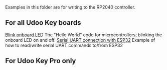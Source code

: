Examples in this folder are for writing to the RP2040 controller.
## For all Udoo Key boards
[Blink onboard LED](https://github.com/opivankristovi/udoo-key-arduino/tree/main/rp2040/BlinkRP2040)
  The "Hello World" code for microcontrollers; blinking the onboard LED on and off.
[Serial UART connection with ESP32](https://github.com/opivankristovi/udoo-key-arduino/tree/main/rp2040/picoToEsp32UART)
  Example of how to read/write serial UART commands to/from ESP32

 ## For Udoo Key Pro only
